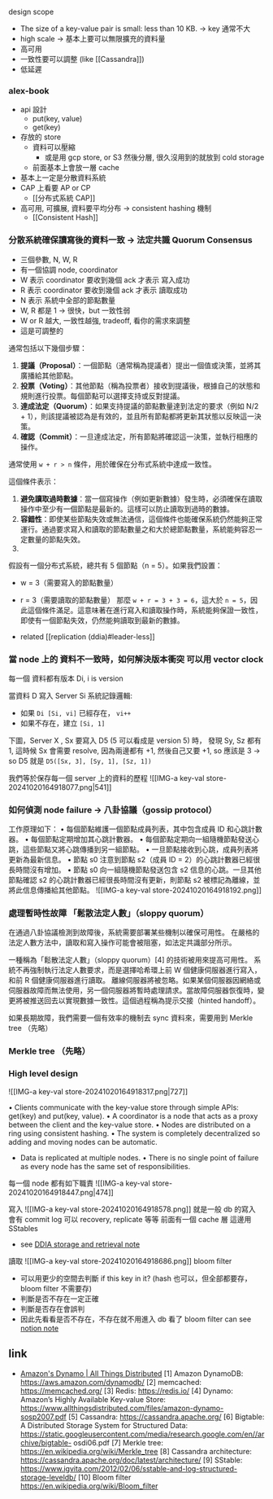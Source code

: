 
design scope
- The size of a key-value pair is small: less than 10 KB. -> key 通常不大 
- high scale -> 基本上要可以無限擴充的資料量
- 高可用
- 一致性要可以調整 (like [[Cassandra]])
- 低延遲


### alex-book
- api 設計
	- put(key, value)
	- get(key)
- 存放的 store
	- 資料可以壓縮
		- 或是用 gcp store, or S3 然後分層, 很久沒用到的就放到 cold storage
	- 前面基本上會放一層 cache
- 基本上一定是分散資料系統
- CAP 上看要 AP or CP
	- [[分布式系統 CAP]]
- 高可用, 可擴展, 資料要平均分布 -> consistent hashing 機制 
	- [[Consistent Hash]]

### 分散系統確保讀寫後的資料一致  -> 法定共識 Quorum Consensus
- 三個參數, N, W, R
- 有一個協調 node, coordinator
- W 表示 coordinator 要收到幾個 ack 才表示 寫入成功
- R 表示 coordinator 要收到幾個 ack 才表示 讀取成功
- N 表示 系統中全部的節點數量
- W, R 都是 1 -> 很快，but 一致性弱
- W or R 越大, 一致性越強, tradeoff, 看你的需求來調整
- 這是可調整的

通常包括以下幾個步驟：
1. **提議（Proposal）**：一個節點（通常稱為提議者）提出一個值或決策，並將其廣播給其他節點。
2. **投票（Voting）**：其他節點（稱為投票者）接收到提議後，根據自己的狀態和規則進行投票。每個節點可以選擇支持或反對提議。
3. **達成法定（Quorum）**：如果支持提議的節點數量達到法定的要求（例如 N/2 + 1），則該提議被認為是有效的，並且所有節點都將更新其狀態以反映這一決策。
4. **確認（Commit）**：一旦達成法定，所有節點將確認這一決策，並執行相應的操作。


通常使用 `w + r > n` 條件，用於確保在分布式系統中達成一致性。

這個條件表示：
1. **避免讀取過時數據**：當一個寫操作（例如更新數據）發生時，必須確保在讀取操作中至少有一個節點是最新的。這樣可以防止讀取到過時的數據。
2. **容錯性**：即使某些節點失效或無法通信，這個條件也能確保系統仍然能夠正常運行。通過要求寫入和讀取的節點數量之和大於總節點數量，系統能夠容忍一定數量的節點失效。
3. 
假設有一個分布式系統，總共有 5 個節點（n = 5）。如果我們設置：
- w = 3（需要寫入的節點數量）
- r = 3（需要讀取的節點數量）
那麼 `w + r = 3 + 3 = 6`，這大於 `n = 5`，因此這個條件滿足。這意味著在進行寫入和讀取操作時，系統能夠保證一致性，即使有一個節點失效，仍然能夠讀取到最新的數據。

- related [[replication (ddia)#leader-less]]


### 當 node 上的 資料不一致時，如何解決版本衝突  可以用 vector clock

每一個 資料都有版本 Di, i is version

當資料 D 寫入 Server Si
系統記錄邏輯:
- 如果 `Di [Si, vi]` 已經存在， `vi++`
- 如果不存在，建立  `[Si, 1]`

下圖，Server X , Sx 要寫入 D5 (5 可以看成是 version 5) 時，
發現 Sy, Sz 都有1, 這時候 Sx 會需要 resolve, 因為兩邊都有 +1, 然後自己又要 +1, so 應該是 3 
-> so D5 就是 `D5([Sx, 3], [Sy, 1], [Sz, 1])`

我們等於保存每一個 server 上的資料的歷程
![[IMG-a key-val store-20241020164918077.png|541]]



### 如何偵測 node failure -> 八卦協議（gossip protocol）

工作原理如下：
• 每個節點維護一個節點成員列表，其中包含成員 ID 和心跳計數器。
• 每個節點定期增加其心跳計數器。
• 每個節點定期向一組隨機節點發送心跳，這些節點又將心跳傳播到另一組節點。
• 一旦節點接收到心跳，成員列表將更新為最新信息。
• 節點 s0 注意到節點 s2（成員 ID = 2）的心跳計數器已經很長時間沒有增加。
• 節點 s0 向一組隨機節點發送包含 s2 信息的心跳。一旦其他節點確認 s2 的心跳計數器已經很長時間沒有更新，則節點 s2 被標記為離線，並將此信息傳播給其他節點。
![[IMG-a key-val store-20241020164918192.png]]



### 處理暫時性故障  「鬆散法定人數」（sloppy quorum）
在通過八卦協議檢測到故障後，系統需要部署某些機制以確保可用性。
在嚴格的法定人數方法中，讀取和寫入操作可能會被阻塞，如法定共識部分所示。


一種稱為「鬆散法定人數」（sloppy quorum）[4] 的技術被用來提高可用性。
系統不再強制執行法定人數要求，而是選擇哈希環上前 W 個健康伺服器進行寫入，和前 R 個健康伺服器進行讀取。
離線伺服器將被忽略。如果某個伺服器因網絡或伺服器故障而無法使用，另一個伺服器將暫時處理請求。當故障伺服器恢復時，變更將被推送回去以實現數據一致性。這個過程稱為提示交接（hinted handoff）。


如果長期故障，我們需要一個有效率的機制去 sync 資料來，需要用到 Merkle tree （先略）


### Merkle tree （先略）



### High level design
![[IMG-a key-val store-20241020164918317.png|727]]

• Clients communicate with the key-value store through simple APIs: get(key) and put(key, value).
• A coordinator is a node that acts as a proxy between the client and the key-value store. • Nodes are distributed on a ring using consistent hashing.
• The system is completely decentralized so adding and moving nodes can be automatic. 
- Data is replicated at multiple nodes.
• There is no single point of failure as every node has the same set of responsibilities.


每一個 node 都有如下職責
![[IMG-a key-val store-20241020164918447.png|474]]


寫入
![[IMG-a key-val store-20241020164918578.png]]
就是一般 db 的寫入
會有 commit log 可以 recovery, replicate 等等
前面有一個 cache 層
這邊用 SStables
- see [DDIA storage and retrieval note](https://www.notion.so/nture4388/DDIA-storage-and-retrieval-722411cfae7241d8b04c6e5e030f17a5?pvs=4)


讀取
![[IMG-a key-val store-20241020164918686.png]]
bloom filter 
- 可以用更少的空間去判斷 if this key in it? (hash 也可以，但全部都要存，bloom filter 不需要存)
- 判斷是否不存在一定正確
- 判斷是否存在會誤判
- 因此先看看是否不存在，不存在就不用進入 db 看了
bloom filter can see [notion note](https://www.notion.so/nture4388/Bloom-Filter-4b88c99cc6744fe49a110e21821317c2?pvs=4)




## link
- [Amazon's Dynamo | All Things Distributed](https://www.allthingsdistributed.com/2007/10/amazons_dynamo.html)
[1] Amazon DynamoDB: https://aws.amazon.com/dynamodb/
[2] memcached: https://memcached.org/
[3] Redis: https://redis.io/
[4] Dynamo: Amazon’s Highly Available Key-value Store:
https://www.allthingsdistributed.com/files/amazon-dynamo-sosp2007.pdf [5] Cassandra: https://cassandra.apache.org/
[6] Bigtable: A Distributed Storage System for Structured Data:
https://static.googleusercontent.com/media/research.google.com/en//archive/bigtable- osdi06.pdf
[7] Merkle tree: https://en.wikipedia.org/wiki/Merkle_tree
[8] Cassandra architecture: https://cassandra.apache.org/doc/latest/architecture/
[9] SStable: https://www.igvita.com/2012/02/06/sstable-and-log-structured-storage-leveldb/ [10] Bloom filter https://en.wikipedia.org/wiki/Bloom_filter